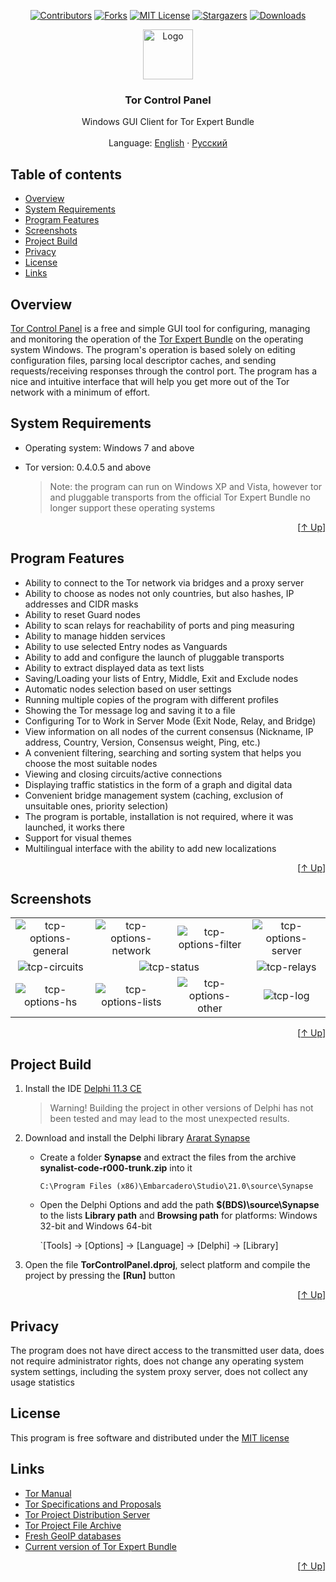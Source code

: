 <a name="readme-top"></a>
<div align="center">

[![Contributors](https://img.shields.io/github/contributors/abysshint/tor-control-panel.svg?style=for-the-badge)](https://github.com/abysshint/tor-control-panel/graphs/contributors)
[![Forks](https://img.shields.io/github/forks/abysshint/tor-control-panel.svg?style=for-the-badge)](https://github.com/abysshint/tor-control-panel/network/members)
[![MIT License](https://img.shields.io/github/license/abysshint/tor-control-panel.svg?style=for-the-badge)](https://github.com/abysshint/tor-control-panel/blob/main/LICENSE)
[![Stargazers](https://img.shields.io/github/stars/abysshint/tor-control-panel.svg?style=for-the-badge)](https://github.com/abysshint/tor-control-panel/stargazers)
[![Downloads](https://img.shields.io/github/downloads/abysshint/tor-control-panel/total.svg?style=for-the-badge)](https://github.com/abysshint/tor-control-panel/releases)

</div>

<div align="center">
  <a href="https://github.com/abysshint/tor-control-panel"><img src="https://raw.githubusercontent.com/abysshint/tor-control-panel/main/images/common/tcp-logo.png" alt="Logo" width="80" height="80"></a>
  <h3 align="center">Tor Control Panel</h3>
  <p align="center">
    Windows GUI Client for Tor Expert Bundle
    <br />
    <br />
    Language: 
	  <a href="https://github.com/abysshint/tor-control-panel#readme-top">English</a> · 
      <a href="https://github.com/abysshint/tor-control-panel/blob/main/README.ru.md#readme-top">Русский</a>
  </p>
</div>

## Table of contents

* [Overview](#overview)
* [System Requirements](#system-requirements)
* [Program Features](#program-features)
* [Screenshots](#screenshots)
* [Project Build](#Project-build)
* [Privacy](#privacy)
* [License](#license)
* [Links](#links)

## Overview
<u>Tor Control Panel</u> is a free and simple GUI tool for configuring, managing and monitoring the operation of the [Tor Expert Bundle](https://www.torproject.org/download/tor/) on the operating system Windows. The program's operation is based solely on editing configuration files, parsing local descriptor caches, and sending requests/receiving responses through the control port. The program has a nice and intuitive interface that will help you get more out of the Tor network with a minimum of effort.

## System Requirements
* Operating system: Windows 7 and above
* Tor version: 0.4.0.5 and above

    > Note: the program can run on Windows XP and Vista, however tor and pluggable transports from the official Tor Expert Bundle no longer support these operating systems
<p align="right">[<a href="#readme-top">↑ Up</a>]</p>

## Program Features
* Ability to connect to the Tor network via bridges and a proxy server
* Ability to choose as nodes not only countries, but also hashes, IP addresses and CIDR masks
* Ability to reset Guard nodes
* Ability to scan relays for reachability of ports and ping measuring
* Ability to manage hidden services
* Ability to use selected Entry nodes as Vanguards
* Ability to add and configure the launch of pluggable transports
* Ability to extract displayed data as text lists
* Saving/Loading your lists of Entry, Middle, Exit and Exсlude nodes
* Automatic nodes selection based on user settings
* Running multiple copies of the program with different profiles
* Showing the Tor message log and saving it to a file
* Configuring Tor to Work in Server Mode (Exit Node, Relay, and Bridge)
* View information on all nodes of the current consensus (Nickname, IP address, Country, Version, Consensus weight, Ping, etc.)
* A convenient filtering, searching and sorting system that helps you choose the most suitable nodes
* Viewing and closing circuits/active connections
* Displaying traffic statistics in the form of a graph and digital data
* Convenient bridge management system (caching, exclusion of unsuitable ones, priority selection)
* The program is portable, installation is not required, where it was launched, it works there
* Support for visual themes
* Multilingual interface with the ability to add new localizations
<p align="right">[<a href="#readme-top">↑ Up</a>]</p>

## Screenshots
<table border="0">
  <tr align="center">
    <td><img src="https://raw.githubusercontent.com/abysshint/tor-control-panel/main/images/english/tcp-options-general.png" alt="tcp-options-general"></td>	
    <td><img src="https://raw.githubusercontent.com/abysshint/tor-control-panel/main/images/english/tcp-options-network.png" alt="tcp-options-network"></td>  
    <td><img src="https://raw.githubusercontent.com/abysshint/tor-control-panel/main/images/english/tcp-options-filter.png" alt="tcp-options-filter"></td>
    <td><img src="https://raw.githubusercontent.com/abysshint/tor-control-panel/main/images/english/tcp-options-server.png" alt="tcp-options-server"></td>	
  </tr>
  <tr align="center">
    <td><img src="https://raw.githubusercontent.com/abysshint/tor-control-panel/main/images/english/tcp-circuits.png" alt="tcp-circuits"></td>
    <td colspan="2"><img src="https://raw.githubusercontent.com/abysshint/tor-control-panel/main/images/english/tcp-status.png" alt="tcp-status"></td>
    <td><img src="https://raw.githubusercontent.com/abysshint/tor-control-panel/main/images/english/tcp-relays.png" alt="tcp-relays"></td>
  </tr>
  <tr align="center">
    <td><img src="https://raw.githubusercontent.com/abysshint/tor-control-panel/main/images/english/tcp-options-hs.png" alt="tcp-options-hs"></td>
    <td><img src="https://raw.githubusercontent.com/abysshint/tor-control-panel/main/images/english/tcp-options-lists.png" alt="tcp-options-lists"></td>
    <td><img src="https://raw.githubusercontent.com/abysshint/tor-control-panel/main/images/english/tcp-options-other.png" alt="tcp-options-other"></td>
     <td><img src="https://raw.githubusercontent.com/abysshint/tor-control-panel/main/images/english/tcp-log.png" alt="tcp-log"></td>	
  </tr>
</table>
<p align="right">[<a href="#readme-top">↑ Up</a>]</p>

## Project Build
1. Install the IDE [Delphi 11.3 CE](https://www.embarcadero.com/en/products/delphi/starter/free-download)
    > Warning! Building the project in other versions of Delphi has not been tested and may lead to the most unexpected results.
2. Download and install the Delphi library [Ararat Synapse](https://sourceforge.net/p/synalist/code/HEAD/tree/trunk/)

    * Create a folder **Synapse** and extract the files from the archive **synalist-code-r000-trunk.zip** into it
	
      `C:\Program Files (x86)\Embarcadero\Studio\21.0\source\Synapse`
	  
    * Open the Delphi Options and add the path **$(BDS)\source\Synapse** to the lists **Library path** and **Browsing path** for platforms: Windows 32-bit and Windows 64-bit
	
      `[Tools] → [Options] → [Language] → [Delphi] → [Library]
	  
3. Open the file **TorControlPanel.dproj**, select platform and compile the project by pressing the **[Run]** button
<p align="right">[<a href="#readme-top">↑ Up</a>]</p>

## Privacy
The program does not have direct access to the transmitted user data, does not require administrator rights, does not change any operating system system settings, including the system proxy server, does not collect any usage statistics

## License
This program is free software and distributed under the [MIT license](https://github.com/abysshint/tor-control-panel/blob/main/LICENSE)

## Links
* [Tor Manual](https://man.archlinux.org/man/tor.1)
* [Tor Specifications and Proposals](https://gitlab.torproject.org/tpo/core/torspec)
* [Tor Project Distribution Server](https://dist.torproject.org/)
* [Tor Project File Archive](https://archive.torproject.org/tor-package-archive/)
* [Fresh GeoIP databases](https://tpo.pages.torproject.net/network-health/metrics/geoip-data/)
* [Current version of Tor Expert Bundle](https://www.torproject.org/download/tor/)
<p align="right">[<a href="#readme-top">↑ Up</a>]</p>
